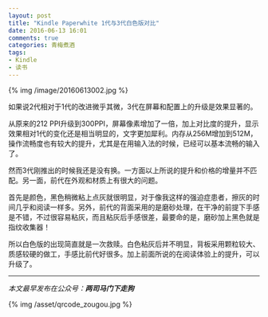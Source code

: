 ```yaml
---
layout: post
title: "Kindle Paperwhite 1代与3代白色版对比"
date: 2016-06-13 16:01
comments: true
categories: 青梅煮酒
tags:
- Kindle
- 读书
---
```


{% img /image/20160613002.jpg %}

如果说2代相对于1代的改进微乎其微，3代在屏幕和配置上的升级是效果显著的。

从原来的212 PPI升级到300PPI，屏幕像素增加了一倍，加上对比度的提升，显示效果相对1代的变化还是相当明显的，文字更加犀利。内存从256M增加到512M，操作流畅度也有较大的提升，尤其是在用输入法的时候，已经可以基本流畅的输入了。

然而3代刚推出的时候我还是没有换。一方面以上所说的提升和价格的增量并不匹配。另一面，前代在外观和材质上有很大的问题。

首先是颜色，黑色稍微粘上点灰就很明显，对于像我这样的强迫症患者，擦灰的时间几乎和阅读一样多。另外，前代的背面采用的是磨砂处理，在干净的前提下手感是不错，不过很容易粘灰，而且粘灰后手感很差，最要命的是，磨砂加上黑色就是指纹收集器！

所以白色版的出现简直就是一次救赎。白色粘灰后并不明显，背板采用颗粒较大、质感较硬的做工，手感比前代好很多。加上前面所说的在阅读体验上的提升，可以升级了。

<hr>

*本文最早发布在公众号：__两司马门下走狗__*

{% img /asset/qrcode_zougou.jpg %}
